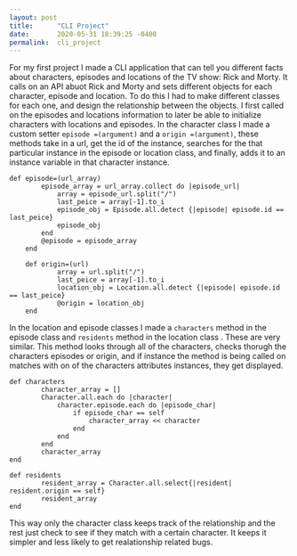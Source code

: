 ```yaml
---
layout: post
title:      "CLI Project"
date:       2020-05-31 18:39:25 -0400
permalink:  cli_project
---
```



For my first project I made a CLI application that can tell you different facts about  characters, episodes and locations of the TV show: Rick and Morty. It calls on an API abuot Rick and Morty and sets different objects for each character, episode and location. To do this I had to make different classes for each one, and design the relationship between the objects. I first called on the episodes and locations information to later be able to initialize characters with locations and episodes.
In the character class I made a custom setter `episode =(argument)` and a `origin =(argument)`, these methods take in a url, get the id of the instance, searches for the that particular instance in the episode or location class, and finally, adds it to an instance variable in that character instance.

```
def episode=(url_array)
        episode_array = url_array.collect do |episode_url|
            array = episode_url.split("/")
            last_peice = array[-1].to_i
            episode_obj = Episode.all.detect {|episode| episode.id == last_peice}
            episode_obj
        end
        @episode = episode_array
    end

    def origin=(url)
            array = url.split("/")
            last_peice = array[-1].to_i
            location_obj = Location.all.detect {|episode| episode.id == last_peice}
            @origin = location_obj
    end
```

In the location and episode classes I made a  `characters`  method in the episode class and `residents` method in the location class . These are very similar. This method looks through all of the characters, checks thorugh the characters episodes or origin, and if instance the method is being called on matches with on of the characters attributes instances, they get displayed. 

```
def characters
        character_array = []
        Character.all.each do |character|
            character.episode.each do |episode_char|
                if episode_char == self
                    character_array << character
                end
            end
        end
        character_array
end
	
def residents
        resident_array = Character.all.select{|resident| resident.origin == self}
        resident_array
end
```

This way only the character class keeps track of the relationship and the rest just check to see if they match with a certain character. It keeps it simpler and less likely to get realationship related bugs.
